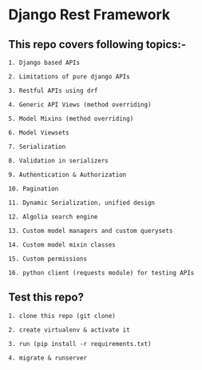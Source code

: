 # Django Rest Framework



## This repo covers following topics:-
   
    1. Django based APIs

    2. Limitations of pure django APIs

    3. Restful APIs using drf
    
    4. Generic API Views (method overriding)
    
    5. Model Mixins (method overriding)
    
    6. Model Viewsets
    
    7. Serialization
    
    8. Validation in serializers
    
    9. Authentication & Authorization
    
    10. Pagination
    
    11. Dynamic Serialization, unified design
    
    12. Algolia search engine

    13. Custom model managers and custom querysets

    14. Custom model mixin classes

    15. Custom permissions

    16. python client (requests module) for testing APIs


## Test this repo?
    
    1. clone this repo (git clone)
    
    2. create virtualenv & activate it
    
    3. run (pip install -r requirements.txt)
    
    4. migrate & runserver
